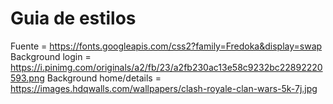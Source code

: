 # Guia de estilos

Fuente = https://fonts.googleapis.com/css2?family=Fredoka&display=swap
Background login = https://i.pinimg.com/originals/a2/fb/23/a2fb230ac13e58c9232bc22892220593.png
Background home/details = https://images.hdqwalls.com/wallpapers/clash-royale-clan-wars-5k-7j.jpg